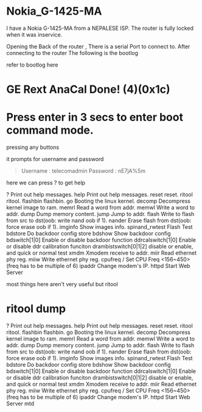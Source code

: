 # Nokia_G-1425-MA

I have a Nokia G-1425-MA from a NEPALESE ISP. The router is fully locked when it was inservice.

Opening the Back of the router , There is a serial Port to connect to. After connecting to the router The following is the bootlog

refer to bootlog here

#  GE Rext AnaCal Done! (4)(0x1c)
#  Press enter in 3 secs to enter boot command mode.

pressing any buttons

it prompts for username and password

> Username : telecomadmin
> Password : nE7jA%5m


here we can press ? to get help

?                                   Print out help messages.
help                                Print out help messages.
reset                               reset.
ritool                              ritool.
flashbin                            flashbin.
go                                  Booting the linux kernel.
decomp                              Decompress kernel image to ram.
memrl <addr>                        Read a word from addr.
memwl <addr> <value>                Write a word to addr.
dump <addr> <len>                   Dump memory content.
jump <addr>                         Jump to addr.
flash <dst> <src> <len> <oob>       Write to flash from src to dst(oob: write nand oob if 1).
nander <dst> <len> <oob>            Erase flash from dst(oob: force erase oob if 1).
imginfo                             Show images info.
spinand_rwtest                      Flash Test
bdstore <flash dst> <bin src>       Do backdoor config store
bdshow                              Show backdoor config
bdswitch[1|0]                       Enable or disable backdoor function
ddrcalswitch[1|0]                   Enable or disable ddr calibration funciton
drambistswitch[0|1|2]               disable or enable, and quick or normal test
xmdm <addr> <len>                   Xmodem receive to addr.
miir <phyaddr> <reg>                Read ethernet phy reg.
miiw <phyaddr> <reg> <value>        Write ethernet phy reg.
cpufreq <freq num> / <m> <n>        Set CPU Freq <156~450>(freq has to be multiple of 6)
ipaddr <ip addr>                    Change modem's IP.
httpd                               Start Web Server


most things here aren't very useful but ritool 

# ritool dump

?                                   Print out help messages.
help                                Print out help messages.
reset                               reset.
ritool                              ritool.
flashbin                            flashbin.
go                                  Booting the linux kernel.
decomp                              Decompress kernel image to ram.
memrl <addr>                        Read a word from addr.
memwl <addr> <value>                Write a word to addr.
dump <addr> <len>                   Dump memory content.
jump <addr>                         Jump to addr.
flash <dst> <src> <len> <oob>       Write to flash from src to dst(oob: write nand oob if 1).
nander <dst> <len> <oob>            Erase flash from dst(oob: force erase oob if 1).
imginfo                             Show images info.
spinand_rwtest                      Flash Test
bdstore <flash dst> <bin src>       Do backdoor config store
bdshow                              Show backdoor config
bdswitch[1|0]                       Enable or disable backdoor function
ddrcalswitch[1|0]                   Enable or disable ddr calibration funciton
drambistswitch[0|1|2]               disable or enable, and quick or normal test
xmdm <addr> <len>                   Xmodem receive to addr.
miir <phyaddr> <reg>                Read ethernet phy reg.
miiw <phyaddr> <reg> <value>        Write ethernet phy reg.
cpufreq <freq num> / <m> <n>        Set CPU Freq <156~450>(freq has to be multiple of 6)
ipaddr <ip addr>                    Change modem's IP.
httpd                               Start Web Server
mtd


